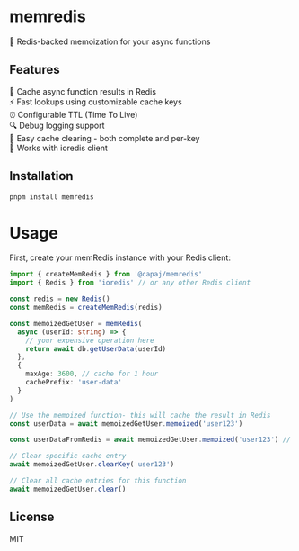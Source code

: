 # memredis 

🚀 Redis-backed memoization for your async functions

## Features

🔄 Cache async function results in Redis  
⚡ Fast lookups using customizable cache keys  
⏰ Configurable TTL (Time To Live)  
🔍 Debug logging support  
🧹 Easy cache clearing - both complete and per-key  
🔌 Works with ioredis client  

## Installation

```bash
pnpm install memredis
```

# Usage
First, create your memRedis instance with your Redis client:

```typescript
import { createMemRedis } from '@capaj/memredis'
import { Redis } from 'ioredis' // or any other Redis client

const redis = new Redis()
const memRedis = createMemRedis(redis)

const memoizedGetUser = memRedis(
  async (userId: string) => {
    // your expensive operation here
    return await db.getUserData(userId)
  },
  {
    maxAge: 3600, // cache for 1 hour
    cachePrefix: 'user-data'
  }
)

// Use the memoized function- this will cache the result in Redis
const userData = await memoizedGetUser.memoized('user123')

const userDataFromRedis = await memoizedGetUser.memoized('user123') // this will return the cached result

// Clear specific cache entry
await memoizedGetUser.clearKey('user123')

// Clear all cache entries for this function
await memoizedGetUser.clear()
```

## License 

MIT
